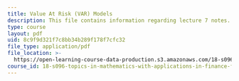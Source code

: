 ```yaml
---
title: Value At Risk (VAR) Models
description: This file contains information regarding lecture 7 notes.
type: course
layout: pdf
uid: 8c9f9d321f7c8bb34b289f178f7cfc32
file_type: application/pdf
file_location: >-
  https://open-learning-course-data-production.s3.amazonaws.com/18-s096-topics-in-mathematics-with-applications-in-finance-fall-2013/8c9f9d321f7c8bb34b289f178f7cfc32_MIT18_S096F13_lecnote7.pdf
course_id: 18-s096-topics-in-mathematics-with-applications-in-finance-fall-2013
---
```

